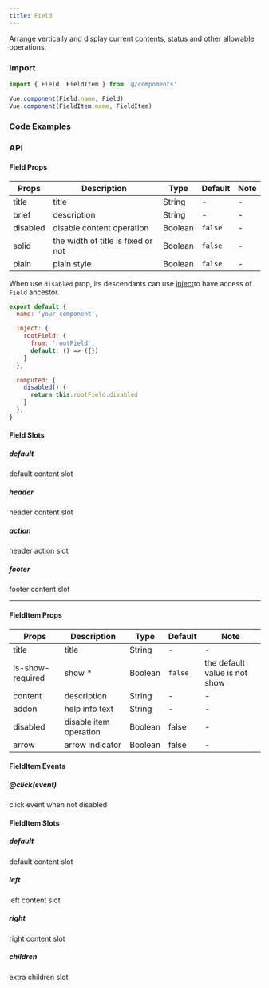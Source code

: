 ```yaml
---
title: Field
---
```


Arrange vertically and display current contents, status and other allowable operations.

### Import

```javascript
import { Field, FieldItem } from '@/compoments'

Vue.component(Field.name, Field)
Vue.component(FieldItem.name, FieldItem)
```

### Code Examples
<!-- DEMO -->

### API

#### Field Props
|Props | Description | Type | Default | Note|
|----|-----|------|------|------|
|title|title|String|-|-|
|brief|description|String|-|-|
|disabled|disable content operation|Boolean|`false`|-|
|solid|	the width of title is fixed or not|Boolean|`false`|-|
|plain|plain style|Boolean|`false`|-|

When use `disabled` prop, its descendants can use [inject](https://vuejs.org/v2/api/#provide-inject)to have access of `Field` ancestor.

```javascript
export default {
  name: 'your-component',

  inject: {
    rootField: {
      from: 'rootField',
      default: () => ({})
    }
  },

  computed: {
    disabled() {
      return this.rootField.disabled
    }
  },
}
```

#### Field Slots

##### default
default content slot

##### header
header content slot

##### action
header action slot

##### footer
footer content slot

---

#### FieldItem Props
|Props | Description | Type | Default | Note|
|----|-----|------|------|------|
|title|title|String|-|-|
|is-show-required|show *|Boolean|`false`|the default value is not show|
|content|description|String|-|-|
|addon|help info text|String|-|-|
|disabled|disable item operation|Boolean|false|-|
|arrow|arrow indicator|Boolean|false|-|

#### FieldItem Events
##### @click(event)
click event when not disabled

#### FieldItem Slots

##### default
default content slot

##### left
left content slot

##### right
right content slot

##### children
extra children slot
